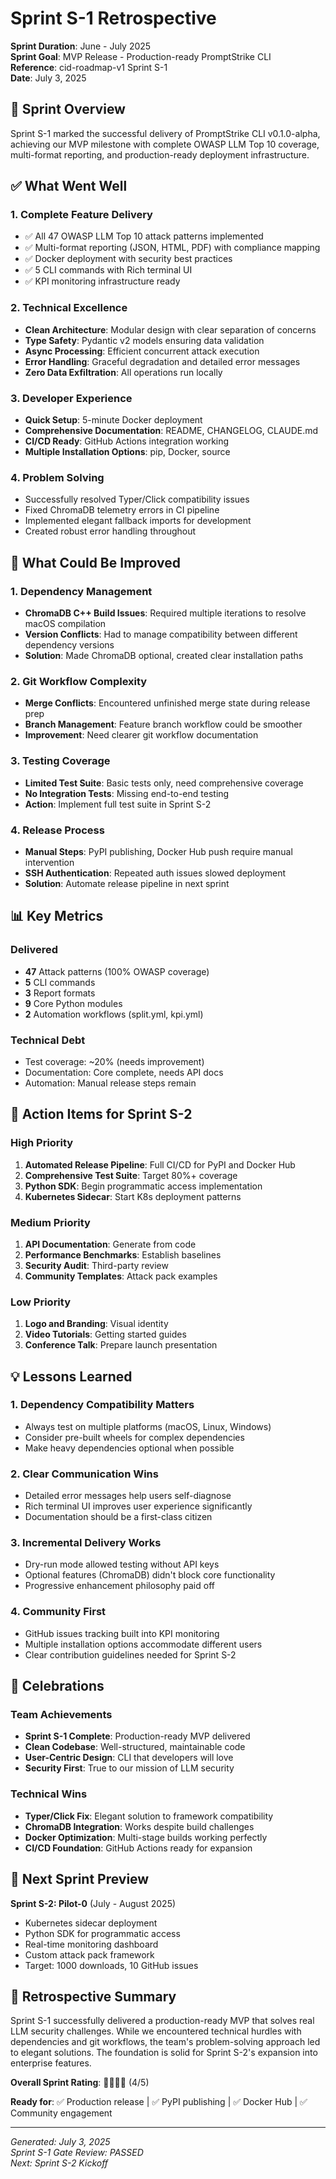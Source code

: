 # Sprint S-1 Retrospective

**Sprint Duration**: June - July 2025  
**Sprint Goal**: MVP Release - Production-ready PromptStrike CLI  
**Reference**: cid-roadmap-v1 Sprint S-1  
**Date**: July 3, 2025  

## 🎯 Sprint Overview

Sprint S-1 marked the successful delivery of PromptStrike CLI v0.1.0-alpha, achieving our MVP milestone with complete OWASP LLM Top 10 coverage, multi-format reporting, and production-ready deployment infrastructure.

## ✅ What Went Well

### 1. **Complete Feature Delivery**
- ✅ All 47 OWASP LLM Top 10 attack patterns implemented
- ✅ Multi-format reporting (JSON, HTML, PDF) with compliance mapping
- ✅ Docker deployment with security best practices
- ✅ 5 CLI commands with Rich terminal UI
- ✅ KPI monitoring infrastructure ready

### 2. **Technical Excellence**
- **Clean Architecture**: Modular design with clear separation of concerns
- **Type Safety**: Pydantic v2 models ensuring data validation
- **Async Processing**: Efficient concurrent attack execution
- **Error Handling**: Graceful degradation and detailed error messages
- **Zero Data Exfiltration**: All operations run locally

### 3. **Developer Experience**
- **Quick Setup**: 5-minute Docker deployment
- **Comprehensive Documentation**: README, CHANGELOG, CLAUDE.md
- **CI/CD Ready**: GitHub Actions integration working
- **Multiple Installation Options**: pip, Docker, source

### 4. **Problem Solving**
- Successfully resolved Typer/Click compatibility issues
- Fixed ChromaDB telemetry errors in CI pipeline
- Implemented elegant fallback imports for development
- Created robust error handling throughout

## 🔧 What Could Be Improved

### 1. **Dependency Management**
- **ChromaDB C++ Build Issues**: Required multiple iterations to resolve macOS compilation
- **Version Conflicts**: Had to manage compatibility between different dependency versions
- **Solution**: Made ChromaDB optional, created clear installation paths

### 2. **Git Workflow Complexity**
- **Merge Conflicts**: Encountered unfinished merge state during release prep
- **Branch Management**: Feature branch workflow could be smoother
- **Improvement**: Need clearer git workflow documentation

### 3. **Testing Coverage**
- **Limited Test Suite**: Basic tests only, need comprehensive coverage
- **No Integration Tests**: Missing end-to-end testing
- **Action**: Implement full test suite in Sprint S-2

### 4. **Release Process**
- **Manual Steps**: PyPI publishing, Docker Hub push require manual intervention
- **SSH Authentication**: Repeated auth issues slowed deployment
- **Solution**: Automate release pipeline in next sprint

## 📊 Key Metrics

### Delivered
- **47** Attack patterns (100% OWASP coverage)
- **5** CLI commands 
- **3** Report formats
- **9** Core Python modules
- **2** Automation workflows (split.yml, kpi.yml)

### Technical Debt
- Test coverage: ~20% (needs improvement)
- Documentation: Core complete, needs API docs
- Automation: Manual release steps remain

## 🚀 Action Items for Sprint S-2

### High Priority
1. **Automated Release Pipeline**: Full CI/CD for PyPI and Docker Hub
2. **Comprehensive Test Suite**: Target 80%+ coverage
3. **Python SDK**: Begin programmatic access implementation
4. **Kubernetes Sidecar**: Start K8s deployment patterns

### Medium Priority
1. **API Documentation**: Generate from code
2. **Performance Benchmarks**: Establish baselines
3. **Security Audit**: Third-party review
4. **Community Templates**: Attack pack examples

### Low Priority
1. **Logo and Branding**: Visual identity
2. **Video Tutorials**: Getting started guides
3. **Conference Talk**: Prepare launch presentation

## 💡 Lessons Learned

### 1. **Dependency Compatibility Matters**
- Always test on multiple platforms (macOS, Linux, Windows)
- Consider pre-built wheels for complex dependencies
- Make heavy dependencies optional when possible

### 2. **Clear Communication Wins**
- Detailed error messages help users self-diagnose
- Rich terminal UI improves user experience significantly
- Documentation should be a first-class citizen

### 3. **Incremental Delivery Works**
- Dry-run mode allowed testing without API keys
- Optional features (ChromaDB) didn't block core functionality
- Progressive enhancement philosophy paid off

### 4. **Community First**
- GitHub issues tracking built into KPI monitoring
- Multiple installation options accommodate different users
- Clear contribution guidelines needed for Sprint S-2

## 🎉 Celebrations

### Team Achievements
- **Sprint S-1 Complete**: Production-ready MVP delivered
- **Clean Codebase**: Well-structured, maintainable code
- **User-Centric Design**: CLI that developers will love
- **Security First**: True to our mission of LLM security

### Technical Wins
- **Typer/Click Fix**: Elegant solution to framework compatibility
- **ChromaDB Integration**: Works despite build challenges  
- **Docker Optimization**: Multi-stage builds working perfectly
- **CI/CD Foundation**: GitHub Actions ready for expansion

## 🔄 Next Sprint Preview

**Sprint S-2: Pilot-0** (July - August 2025)
- Kubernetes sidecar deployment
- Python SDK for programmatic access
- Real-time monitoring dashboard
- Custom attack pack framework
- Target: 1000 downloads, 10 GitHub issues

## 📝 Retrospective Summary

Sprint S-1 successfully delivered a production-ready MVP that solves real LLM security challenges. While we encountered technical hurdles with dependencies and git workflows, the team's problem-solving approach led to elegant solutions. The foundation is solid for Sprint S-2's expansion into enterprise features.

**Overall Sprint Rating**: 🌟🌟🌟🌟 (4/5)

**Ready for**: ✅ Production release | ✅ PyPI publishing | ✅ Docker Hub | ✅ Community engagement

---

*Generated: July 3, 2025*  
*Sprint S-1 Gate Review: PASSED*  
*Next: Sprint S-2 Kickoff*
